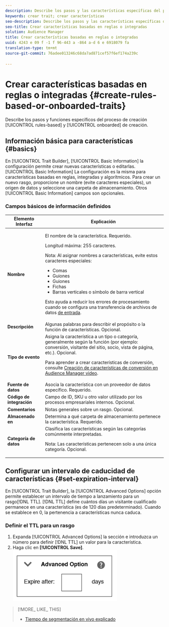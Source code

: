 ```yaml
---
description: Describe los pasos y las características específicas del proceso de creación de rasgos basados en reglas e integradas.
keywords: crear trait; crear características
seo-description: Describe los pasos y las características específicas del proceso de creación de rasgos basados en reglas e integradas.
seo-title: Crear características basadas en reglas o integradas
solution: Audience Manager
title: Crear características basadas en reglas o integradas
uuid: 4243 e 09 f -1 f 96-443 a -864 a-d 6 e 6918079 fa
translation-type: tm+mt
source-git-commit: 76adee013246c68da7ad871cef57f6ef174a239c

---
```



# Crear características basadas en reglas o integradas {#create-rules-based-or-onboarded-traits}

Describe los pasos y funciones específicos del proceso de creación [!UICONTROL rules-based] y [!UICONTROL onboarded] de creación.

<!-- c_tb_rules_traits.xml -->

## Información básica para características {#basics}

En [!UICONTROL Trait Builder], [!UICONTROL Basic Information] la configuración permite crear nuevas características o editarlas. [!UICONTROL Basic Information] La configuración es la misma para características basadas en reglas, integradas y algorítmicos. Para crear un nuevo rasgo, proporcione un nombre (evite caracteres especiales), un origen de datos y seleccione una carpeta de almacenamiento. Otros [!UICONTROL Basic Information] campos son opcionales.

<!-- c_tb_basics.xml -->

### Campos básicos de información definidos

<table id="table_42AEC7A5B22346C5BB996D2D36C56229"> 
 <thead> 
  <tr> 
   <th colname="col1" class="entry"> Elemento Interfaz </th> 
   <th colname="col2" class="entry"> Explicación </th> 
  </tr> 
 </thead>
 <tbody> 
  <tr> 
   <td colname="col1"> <b><span class="uicontrol"> Nombre</span></b> </td> 
   <td colname="col2"> <p>El nombre de la característica. Requerido. </p> <p>Longitud máxima: 255 caracteres. </p> <p> <p>Nota: Al asignar nombres a características, evite estos caracteres especiales: 
      <ul id="ul_AB38A333F21A4AA9B5656CBA69BA65E3"> 
       <li id="li_0E5033B540BC41E799075845388E85A7">Comas </li> 
       <li id="li_B1A6C3E3FB98473A91E4675EE09460F0">Guiones </li> 
       <li id="li_579302FE34B64FE0AE3C751012839229">Guiones </li> 
       <li id="li_44890F738CC64E449CC2545D701ECBC7">Fichas </li> 
       <li id="li_C203837501A94342923C99A7DAD1ED61">Barras verticales o símbolo de barra vertical </li> 
      </ul> </p> </p> <p>Esto ayuda a reducir los errores de procesamiento cuando se configura una transferencia de archivos de datos <a href="../../integration/sending-audience-data/batch-data-transfer-explained/inbound-file-contents.md"> de entrada</a>. </p> </td> 
  </tr> 
  <tr> 
   <td colname="col1"> <b><span class="uicontrol"> Descripción</span></b> </td> 
   <td colname="col2"> Algunas palabras para describir el propósito o la función de características. Opcional. </td> 
  </tr> 
  <tr> 
   <td colname="col1"> <b><span class="uicontrol"> Tipo de evento</span></b> </td> 
   <td colname="col2"> Asigna la característica a un tipo o categoría, generalmente según la función (por ejemplo: conversión, visitante del sitio, socio, vista de página, etc.). Opcional. <p> Para aprender a crear características de conversión, consulte <a href="https://docs.adobe.com/content/help/en/audience-manager-learn/tutorials/build-and-manage-audiences/traits-and-segments/creating-conversion-traits.html">Creación de características de conversión en Audience Manager video</a>. </p></td> 
  </tr> 
  <tr> 
   <td colname="col1"> <b><span class="uicontrol"> Fuente de datos</span></b> </td> 
   <td colname="col2"> Asocia la característica con un proveedor de datos específico. Requerido. </td> 
  </tr> 
  <tr> 
   <td colname="col1"> <b><span class="uicontrol"> Código de integración</span></b> </td> 
   <td colname="col2"> Campo de ID, SKU u otro valor utilizado por los procesos empresariales internos. Opcional. </td> 
  </tr> 
  <tr> 
   <td colname="col1"> <b><span class="uicontrol"> Comentarios</span></b> </td> 
   <td colname="col2"> Notas generales sobre un rasgo. Opcional. </td> 
  </tr> 
  <tr> 
   <td colname="col1"> <b><span class="uicontrol"> Almacenado en</span></b> </td> 
   <td colname="col2"> Determina a qué carpeta de almacenamiento pertenece la característica. Requerido. </td> 
  </tr> 
  <tr> 
   <td colname="col1"> <b><span class="uicontrol"> Categoría de datos</span></b> </td> 
   <td colname="col2"> Clasifica las características según las categorías comúnmente interpretadas. <p>Nota: Las características pertenecen solo a una única categoría. Opcional. </p> </td> 
  </tr> 
 </tbody> 
</table>

## Configurar un intervalo de caducidad de características {#set-expiration-interval}

En [!UICONTROL Trait Builder], la [!UICONTROL Advanced Options] opción permite establecer un intervalo de tiempo a lanzamiento para un rasgo[!DNL TTL]. [!DNL TTL] define cuántos días un visitante cualificado permanece en una característica (es de 120 días predeterminado). Cuando se establece en 0, la pertenencia a características nunca caduca.

<!-- t_tb_ttl.xml -->

### Definir el TTL para un rasgo

1. Expanda [!UICONTROL Advanced Options] la sección e introduzca un número para definir [!DNL TTL] un valor para la característica.
2. Haga clic en **[!UICONTROL Save]**.
   ![](assets/TTL.png)

>[!MORE_ LIKE_ THIS]
>
>* [Tiempo de segmentación en vivo explicado](../../features/traits/segment-ttl-explained.md)

